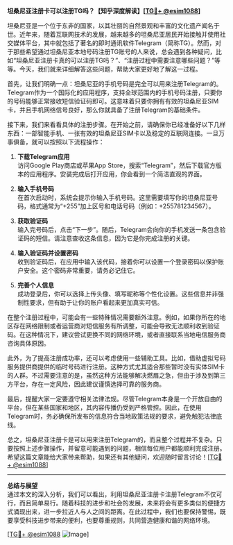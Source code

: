**坦桑尼亚注册卡可以注册TG吗？【知乎深度解读】[[TG💪+ @esim1088](https://t.me/s/esim1088)]**

坦桑尼亚是一个位于东非的国家，以其壮丽的自然景观和丰富的文化遗产闻名于世。近年来，随着互联网技术的发展，越来越多的坦桑尼亚居民开始接触并使用社交媒体平台，其中就包括了著名的即时通讯软件Telegram（简称TG）。然而，对于那些希望通过坦桑尼亚本地号码注册TG账号的人来说，总会遇到各种疑问，比如“坦桑尼亚注册卡真的可以注册TG吗？”、“注册过程中需要注意哪些问题？”等等。今天，我们就来详细解答这些问题，帮助大家更好地了解这一过程。

首先，让我们明确一点：坦桑尼亚的手机号码是完全可以用来注册Telegram的。Telegram作为一个国际化的应用程序，支持全球范围内的手机号码注册，只要你的号码能够正常接收短信验证码即可。这意味着只要你拥有有效的坦桑尼亚SIM卡，并且手机网络信号良好，那么你就具备了注册Telegram的基础条件。

接下来，我们来看看具体的注册步骤。在开始之前，请确保你已经准备好以下几样东西：一部智能手机、一张有效的坦桑尼亚SIM卡以及稳定的互联网连接。一旦万事俱备，就可以按照以下流程操作：

1. **下载Telegram应用**  
   访问Google Play商店或苹果App Store，搜索“Telegram”，然后下载官方版本的应用程序。安装完成后打开应用，你会看到一个简洁直观的界面。

2. **输入手机号码**  
   在首次启动时，系统会提示你输入手机号码。这里需要填写你的坦桑尼亚号码，格式通常为“+255”加上区号和电话号码（例如：+255781234567）。

3. **获取验证码**  
   输入完号码后，点击“下一步”。随后，Telegram会向你的手机发送一条包含验证码的短信。请注意查收这条信息，因为它是你完成注册的关键。

4. **输入验证码并设置密码**  
   收到验证码后，在应用中输入该代码，接着你可以设置一个登录密码以保护账户安全。这个密码非常重要，请务必记住它。

5. **完善个人信息**  
   成功登录后，你可以选择上传头像、填写昵称等个性化设置。这些信息并非强制性要求，但有助于让你的账户看起来更加真实可信。

在整个注册过程中，可能会有一些特殊情况需要额外注意。例如，如果你所在的地区存在网络限制或者运营商对短信服务有所调整，可能会导致无法顺利收到验证码。在这种情况下，建议尝试更换不同的网络环境，或者直接联系当地电信服务商咨询具体原因。

此外，为了提高注册成功率，还可以考虑使用一些辅助工具。比如，借助虚拟号码服务提供商提供的临时号码进行注册。这种方式尤其适合那些暂时没有实体SIM卡的人群。不过需要注意的是，虽然这种方法能够解决燃眉之急，但由于涉及到第三方平台，存在一定风险，因此建议谨慎选择可靠的服务商。

最后，提醒大家一定要遵守相关法律法规。尽管Telegram本身是一个开放自由的平台，但在某些国家和地区，其内容传播仍受到严格管控。因此，在使用Telegram时，务必确保所发布的信息符合当地政策法规的要求，避免触犯法律底线。

总之，坦桑尼亚注册卡是可以用来注册Telegram的，而且整个过程并不复杂。只要按照上述步骤操作，并留意可能遇到的问题，相信每位用户都能顺利完成注册。希望这篇文章能给大家带来帮助，如果还有其他疑问，欢迎随时留言讨论！[[TG💪+ @esim1088](https://t.me/s/esim1088)]

---

**总结与展望**  
通过本文的深入分析，我们可以看出，利用坦桑尼亚注册卡注册Telegram不仅可行，而且简单易行。随着科技的进步和社会的发展，未来将会有更多类似的便捷方式涌现出来，进一步拉近人与人之间的距离。在此过程中，我们也要保持警惕，既要享受科技进步带来的便利，也要尊重规则，共同营造健康和谐的网络环境。

[[TG💪+ @esim1088](https://t.me/s/esim1088) ![Image](https://i.postimg.cc/4NQfJmqS/Snipaste-2025-05-13-00-14-12.png)]